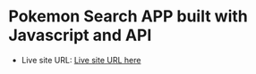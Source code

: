 # Pokemon Search APP built with Javascript and API

- Live site URL: [Live site URL here](https://nurularifin83.github.io/Pok-mon-Search-App/)
